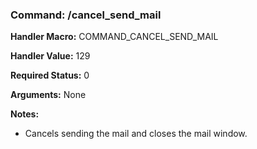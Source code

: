 ### Command: /cancel_send_mail

**Handler Macro:** COMMAND_CANCEL_SEND_MAIL

**Handler Value:** 129

**Required Status:** 0

**Arguments:**
None

**Notes:**
- Cancels sending the mail and closes the mail window.